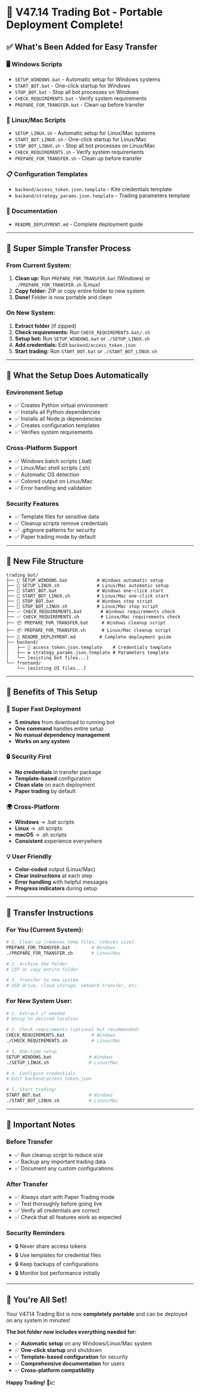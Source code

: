 # 🚀 V47.14 Trading Bot - Portable Deployment Complete!

## ✅ What's Been Added for Easy Transfer

### 🖥️ Windows Scripts
- `SETUP_WINDOWS.bat` - Automatic setup for Windows systems
- `START_BOT.bat` - One-click startup for Windows
- `STOP_BOT.bat` - Stop all bot processes on Windows
- `CHECK_REQUIREMENTS.bat` - Verify system requirements
- `PREPARE_FOR_TRANSFER.bat` - Clean up before transfer

### 🐧 Linux/Mac Scripts  
- `SETUP_LINUX.sh` - Automatic setup for Linux/Mac systems
- `START_BOT_LINUX.sh` - One-click startup for Linux/Mac
- `STOP_BOT_LINUX.sh` - Stop all bot processes on Linux/Mac
- `CHECK_REQUIREMENTS.sh` - Verify system requirements
- `PREPARE_FOR_TRANSFER.sh` - Clean up before transfer

### 📋 Configuration Templates
- `backend/access_token.json.template` - Kite credentials template
- `backend/strategy_params.json.template` - Trading parameters template

### 📖 Documentation
- `README_DEPLOYMENT.md` - Complete deployment guide

---

## 🎯 Super Simple Transfer Process

### From Current System:
1. **Clean up:** Run `PREPARE_FOR_TRANSFER.bat` (Windows) or `./PREPARE_FOR_TRANSFER.sh` (Linux)
2. **Copy folder:** ZIP or copy entire folder to new system
3. **Done!** Folder is now portable and clean

### On New System:
1. **Extract folder** (if zipped)
2. **Check requirements:** Run `CHECK_REQUIREMENTS.bat/.sh` 
3. **Setup bot:** Run `SETUP_WINDOWS.bat` or `./SETUP_LINUX.sh`
4. **Add credentials:** Edit `backend/access_token.json`
5. **Start trading:** Run `START_BOT.bat` or `./START_BOT_LINUX.sh`

---

## 🔧 What the Setup Does Automatically

### Environment Setup
- ✅ Creates Python virtual environment
- ✅ Installs all Python dependencies  
- ✅ Installs all Node.js dependencies
- ✅ Creates configuration templates
- ✅ Verifies system requirements

### Cross-Platform Support
- ✅ Windows batch scripts (.bat)
- ✅ Linux/Mac shell scripts (.sh)
- ✅ Automatic OS detection
- ✅ Colored output on Linux/Mac
- ✅ Error handling and validation

### Security Features
- ✅ Template files for sensitive data
- ✅ Cleanup scripts remove credentials
- ✅ .gitignore patterns for security
- ✅ Paper trading mode by default

---

## 📁 New File Structure

```
trading_bot/
├── 🔧 SETUP_WINDOWS.bat           # Windows automatic setup
├── 🔧 SETUP_LINUX.sh              # Linux/Mac automatic setup
├── 🚀 START_BOT.bat               # Windows one-click start
├── 🚀 START_BOT_LINUX.sh          # Linux/Mac one-click start  
├── 🛑 STOP_BOT.bat                # Windows stop script
├── 🛑 STOP_BOT_LINUX.sh           # Linux/Mac stop script
├── ✅ CHECK_REQUIREMENTS.bat       # Windows requirements check
├── ✅ CHECK_REQUIREMENTS.sh        # Linux/Mac requirements check
├── 📦 PREPARE_FOR_TRANSFER.bat     # Windows cleanup script
├── 📦 PREPARE_FOR_TRANSFER.sh      # Linux/Mac cleanup script
├── 📖 README_DEPLOYMENT.md         # Complete deployment guide
├── backend/
│   ├── 🔑 access_token.json.template    # Credentials template
│   ├── ⚙️ strategy_params.json.template # Parameters template
│   └── [existing bot files...]
└── frontend/
    └── [existing UI files...]
```

---

## 🎉 Benefits of This Setup

### 🚀 Super Fast Deployment
- **5 minutes** from download to running bot
- **One command** handles entire setup
- **No manual dependency management**
- **Works on any system**

### 🔒 Security First
- **No credentials** in transfer package
- **Template-based** configuration
- **Clean slate** on each deployment
- **Paper trading** by default

### 🌍 Cross-Platform
- **Windows** → .bat scripts
- **Linux** → .sh scripts  
- **macOS** → .sh scripts
- **Consistent** experience everywhere

### 💡 User Friendly
- **Color-coded** output (Linux/Mac)
- **Clear instructions** at each step
- **Error handling** with helpful messages
- **Progress indicators** during setup

---

## 🎯 Transfer Instructions

### For You (Current System):
```bash
# 1. Clean up (removes temp files, reduces size)
PREPARE_FOR_TRANSFER.bat        # Windows
./PREPARE_FOR_TRANSFER.sh       # Linux/Mac

# 2. Archive the folder
# ZIP or copy entire folder

# 3. Transfer to new system
# USB drive, cloud storage, network transfer, etc.
```

### For New System User:
```bash
# 1. Extract if needed
# Unzip to desired location

# 2. Check requirements (optional but recommended)
CHECK_REQUIREMENTS.bat          # Windows  
./CHECK_REQUIREMENTS.sh         # Linux/Mac

# 3. One-time setup
SETUP_WINDOWS.bat              # Windows
./SETUP_LINUX.sh               # Linux/Mac

# 4. Configure credentials
# Edit backend/access_token.json

# 5. Start trading!
START_BOT.bat                  # Windows
./START_BOT_LINUX.sh           # Linux/Mac
```

---

## 🚨 Important Notes

### Before Transfer
- ✅ Run cleanup script to reduce size
- ✅ Backup any important trading data
- ✅ Document any custom configurations

### After Transfer  
- ✅ Always start with Paper Trading mode
- ✅ Test thoroughly before going live
- ✅ Verify all credentials are correct
- ✅ Check that all features work as expected

### Security Reminders
- 🔒 Never share access tokens
- 🔒 Use templates for credential files
- 🔒 Keep backups of configurations
- 🔒 Monitor bot performance initially

---

## 🎉 You're All Set!

Your V47.14 Trading Bot is now **completely portable** and can be deployed on any system in minutes!

**The bot folder now includes everything needed for:**
- ✅ **Automatic setup** on any Windows/Linux/Mac system
- ✅ **One-click startup** and shutdown
- ✅ **Template-based configuration** for security
- ✅ **Comprehensive documentation** for users
- ✅ **Cross-platform compatibility** 

**Happy Trading! 🚀📈**
